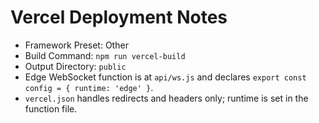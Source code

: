 # Vercel Deployment Notes

- Framework Preset: Other
- Build Command: `npm run vercel-build`
- Output Directory: `public`
- Edge WebSocket function is at `api/ws.js` and declares `export const config = { runtime: 'edge' }`.
- `vercel.json` handles redirects and headers only; runtime is set in the function file.
